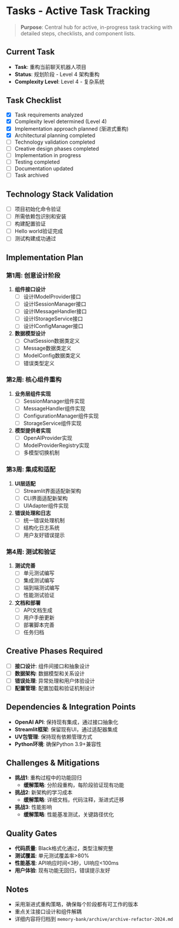 # Tasks - Active Task Tracking

> **Purpose**: Central hub for active, in-progress task tracking with detailed steps, checklists, and component lists.

## Current Task
- **Task**: 重构当前聊天机器人项目
- **Status**: 规划阶段 - Level 4 架构重构
- **Complexity Level**: Level 4 - 复杂系统

## Task Checklist
- [x] Task requirements analyzed
- [x] Complexity level determined (Level 4)
- [x] Implementation approach planned (渐进式重构)
- [x] Architectural planning completed
- [ ] Technology validation completed
- [ ] Creative design phases completed
- [ ] Implementation in progress
- [ ] Testing completed
- [ ] Documentation updated
- [ ] Task archived

## Technology Stack Validation
- [ ] 项目初始化命令验证
- [ ] 所需依赖包识别和安装
- [ ] 构建配置验证
- [ ] Hello world验证完成
- [ ] 测试构建成功通过

## Implementation Plan

### 第1周: 创意设计阶段
1. **组件接口设计**
   - [ ] 设计IModelProvider接口
   - [ ] 设计ISessionManager接口  
   - [ ] 设计IMessageHandler接口
   - [ ] 设计IStorageService接口
   - [ ] 设计IConfigManager接口

2. **数据模型设计**
   - [ ] ChatSession数据类定义
   - [ ] Message数据类定义
   - [ ] ModelConfig数据类定义
   - [ ] 错误类型定义

### 第2周: 核心组件重构
1. **业务层组件实现**
   - [ ] SessionManager组件实现
   - [ ] MessageHandler组件实现
   - [ ] ConfigurationManager组件实现
   - [ ] StorageService组件实现

2. **模型提供者实现**
   - [ ] OpenAIProvider实现
   - [ ] ModelProviderRegistry实现
   - [ ] 多模型切换机制

### 第3周: 集成和适配
1. **UI层适配**
   - [ ] Streamlit界面适配新架构
   - [ ] CLI界面适配新架构
   - [ ] UIAdapter组件实现

2. **错误处理和日志**
   - [ ] 统一错误处理机制
   - [ ] 结构化日志系统
   - [ ] 用户友好错误提示

### 第4周: 测试和验证
1. **测试完善**
   - [ ] 单元测试编写
   - [ ] 集成测试编写
   - [ ] 端到端测试编写
   - [ ] 性能测试验证

2. **文档和部署**
   - [ ] API文档生成
   - [ ] 用户手册更新
   - [ ] 部署脚本完善
   - [ ] 任务归档

## Creative Phases Required
- [ ] **接口设计**: 组件间接口和抽象设计
- [ ] **数据架构**: 数据模型和关系设计
- [ ] **错误处理**: 异常处理和用户体验设计
- [ ] **配置管理**: 配置加载和验证机制设计

## Dependencies & Integration Points
- **OpenAI API**: 保持现有集成，通过接口抽象化
- **Streamlit框架**: 保留现有UI，通过适配器集成
- **UV包管理**: 保持现有依赖管理方式
- **Python环境**: 确保Python 3.9+兼容性

## Challenges & Mitigations
- **挑战1**: 重构过程中的功能回归
  - **缓解策略**: 分阶段重构，每阶段验证现有功能
- **挑战2**: 新架构的学习成本
  - **缓解策略**: 详细文档，代码注释，渐进式迁移
- **挑战3**: 性能影响
  - **缓解策略**: 性能基准测试，关键路径优化

## Quality Gates
- **代码质量**: Black格式化通过，类型注解完整
- **测试覆盖**: 单元测试覆盖率>80%
- **性能基准**: API响应时间<3秒，UI响应<100ms
- **用户体验**: 现有功能无回归，错误提示友好

## Notes
- 采用渐进式重构策略，确保每个阶段都有可工作的版本
- 重点关注接口设计和组件解耦
- 详细内容将归档到 `memory-bank/archive/archive-refactor-2024.md` 
